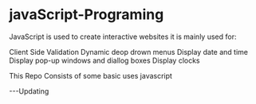 # javaScript-Programing

JavaScript is used to create interactive websites it is mainly used for:

Client Side Validation
Dynamic deop drown menus
Display date and time
Display pop-up windows and diallog boxes 
Display clocks

This Repo Consists of some basic uses javascript

---Updating 
